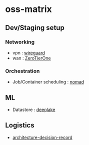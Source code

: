 # oss-matrix

## Dev/Staging setup

### Networking
- vpn : [wireguard](https://docs.hetzner.com/cloud/apps/list/wireguard/)
- wan : [ZeroTierOne](https://github.com/zerotier/ZeroTierOne)


### Orchestration 
- Job/Container scheduling : [nomad](https://developer.hashicorp.com/nomad)


## ML
- Datastore : [deeplake](https://github.com/activeloopai/deeplake)



## Logistics
- [architecture-decision-record](https://github.com/joelparkerhenderson/architecture-decision-record)
